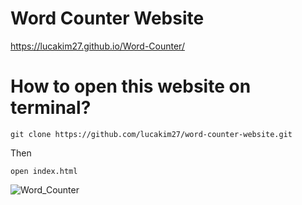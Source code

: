 # Word Counter Website

https://lucakim27.github.io/Word-Counter/

# How to open this website on terminal?

```
git clone https://github.com/lucakim27/word-counter-website.git
```

Then

```
open index.html
```


![Word_Counter](https://user-images.githubusercontent.com/63194988/118267530-cbd6cc00-b4ee-11eb-9c12-ecd1a413c547.gif)
